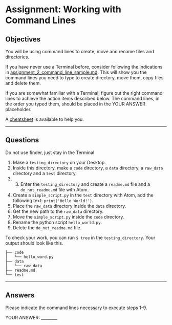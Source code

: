 # Assignment: Working with Command Lines

## Objectives
You will be using command lines to create, move and rename files and directories.

If you have never use a Terminal before, consider following the indications in [assignment_2_command_line_sample.md](assignment_2_command_line_sample.md). This will show you the command lines you need to type to create directory, move them, copy files and delete them.

If you are somewhat familiar with a Terminal, figure out the right command lines to achieve the action items described below. The command lines, in the order you typed them, should be placed in the YOUR ANSWER placeholder.

A [cheatsheet](../resources/command_line_basics.md) is available to help you.

_______________________________________

## Questions

Do not use finder, just stay in the Terminal

1. Make a `testing_directory` on your Desktop.
2. Inside this directory, make a `code` directory, a `data` directory, a `raw_data` directory and a `test` directory.
3. 3. Enter the `testing_directory` and create a `readme.md` file and a `do_not_readme.md` file with Atom.
4. Create a `simple_script.py` in the `test` directory with Atom, add the following text: `print('Hello World!')`.
5. Place the `raw_data` directory inside the `data` directory.
6. Get the new path to the `raw_data` directory.
7. Move the `simple_script.py` inside the `code` directory.
8. Rename the python script `hello_world.py`.
9. Delete the `do_not_readme.md` file.

To check your work, you can run `$ tree` in the `testing_directory`. Your output should look like this.

```
├── code
│   └── hello_word.py
├── data
│   └── raw_data
├── readme.md
└── test
```
_______________________________________

## Answers
Please indicate the command lines necessary to execute steps 1-9.

YOUR ANSWER: ________
